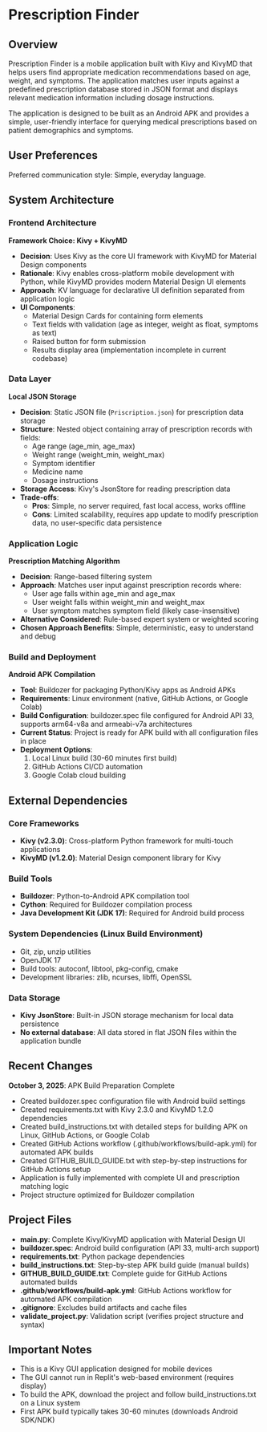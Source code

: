 # Prescription Finder

## Overview

Prescription Finder is a mobile application built with Kivy and KivyMD that helps users find appropriate medication recommendations based on age, weight, and symptoms. The application matches user inputs against a predefined prescription database stored in JSON format and displays relevant medication information including dosage instructions.

The application is designed to be built as an Android APK and provides a simple, user-friendly interface for querying medical prescriptions based on patient demographics and symptoms.

## User Preferences

Preferred communication style: Simple, everyday language.

## System Architecture

### Frontend Architecture

**Framework Choice: Kivy + KivyMD**
- **Decision**: Uses Kivy as the core UI framework with KivyMD for Material Design components
- **Rationale**: Kivy enables cross-platform mobile development with Python, while KivyMD provides modern Material Design UI elements
- **Approach**: KV language for declarative UI definition separated from application logic
- **UI Components**: 
  - Material Design Cards for containing form elements
  - Text fields with validation (age as integer, weight as float, symptoms as text)
  - Raised button for form submission
  - Results display area (implementation incomplete in current codebase)

### Data Layer

**Local JSON Storage**
- **Decision**: Static JSON file (`Priscription.json`) for prescription data storage
- **Structure**: Nested object containing array of prescription records with fields:
  - Age range (age_min, age_max)
  - Weight range (weight_min, weight_max)
  - Symptom identifier
  - Medicine name
  - Dosage instructions
- **Storage Access**: Kivy's JsonStore for reading prescription data
- **Trade-offs**: 
  - **Pros**: Simple, no server required, fast local access, works offline
  - **Cons**: Limited scalability, requires app update to modify prescription data, no user-specific data persistence

### Application Logic

**Prescription Matching Algorithm**
- **Decision**: Range-based filtering system
- **Approach**: Matches user input against prescription records where:
  - User age falls within age_min and age_max
  - User weight falls within weight_min and weight_max
  - User symptom matches symptom field (likely case-insensitive)
- **Alternative Considered**: Rule-based expert system or weighted scoring
- **Chosen Approach Benefits**: Simple, deterministic, easy to understand and debug

### Build and Deployment

**Android APK Compilation**
- **Tool**: Buildozer for packaging Python/Kivy apps as Android APKs
- **Requirements**: Linux environment (native, GitHub Actions, or Google Colab)
- **Build Configuration**: buildozer.spec file configured for Android API 33, supports arm64-v8a and armeabi-v7a architectures
- **Current Status**: Project is ready for APK build with all configuration files in place
- **Deployment Options**:
  1. Local Linux build (30-60 minutes first build)
  2. GitHub Actions CI/CD automation
  3. Google Colab cloud building

## External Dependencies

### Core Frameworks
- **Kivy (v2.3.0)**: Cross-platform Python framework for multi-touch applications
- **KivyMD (v1.2.0)**: Material Design component library for Kivy

### Build Tools
- **Buildozer**: Python-to-Android APK compilation tool
- **Cython**: Required for Buildozer compilation process
- **Java Development Kit (JDK 17)**: Required for Android build process

### System Dependencies (Linux Build Environment)
- Git, zip, unzip utilities
- OpenJDK 17
- Build tools: autoconf, libtool, pkg-config, cmake
- Development libraries: zlib, ncurses, libffi, OpenSSL

### Data Storage
- **Kivy JsonStore**: Built-in JSON storage mechanism for local data persistence
- **No external database**: All data stored in flat JSON files within the application bundle

## Recent Changes

**October 3, 2025**: APK Build Preparation Complete
- Created buildozer.spec configuration file with Android build settings
- Created requirements.txt with Kivy 2.3.0 and KivyMD 1.2.0 dependencies
- Created build_instructions.txt with detailed steps for building APK on Linux, GitHub Actions, or Google Colab
- Created GitHub Actions workflow (.github/workflows/build-apk.yml) for automated APK builds
- Created GITHUB_BUILD_GUIDE.txt with step-by-step instructions for GitHub Actions setup
- Application is fully implemented with complete UI and prescription matching logic
- Project structure optimized for Buildozer compilation

## Project Files

- **main.py**: Complete Kivy/KivyMD application with Material Design UI
- **buildozer.spec**: Android build configuration (API 33, multi-arch support)
- **requirements.txt**: Python package dependencies
- **build_instructions.txt**: Step-by-step APK build guide (manual builds)
- **GITHUB_BUILD_GUIDE.txt**: Complete guide for GitHub Actions automated builds
- **.github/workflows/build-apk.yml**: GitHub Actions workflow for automated APK compilation
- **.gitignore**: Excludes build artifacts and cache files
- **validate_project.py**: Validation script (verifies project structure and syntax)

## Important Notes

- This is a Kivy GUI application designed for mobile devices
- The GUI cannot run in Replit's web-based environment (requires display)
- To build the APK, download the project and follow build_instructions.txt on a Linux system
- First APK build typically takes 30-60 minutes (downloads Android SDK/NDK)
